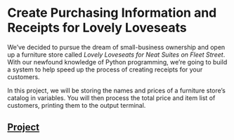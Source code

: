 # Create Purchasing Information and Receipts for Lovely Loveseats

We’ve decided to pursue the dream of small-business ownership and open up a furniture store called *Lovely Loveseats for Neat Suites on Fleet Street*. With our newfound knowledge of Python programming, we’re going to build a system to help speed up the process of creating receipts for your customers.

In this project, we will be storing the names and prices of a furniture store’s catalog in variables. You will then process the total price and item list of customers, printing them to the output terminal.

## [Project](answer.py)
